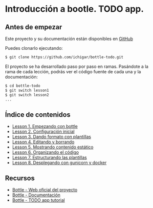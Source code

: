 # Introducción a bootle. TODO app.

## Antes de empezar

Este proyecto y su documentación están disponibles en [GitHub](https://github.com/ichigar/bottle-todo)

Puedes clonarlo ejecutando:

```bash
$ git clone https://github.com/ichigar/bottle-todo.git
```

El proyecto se ha desarrollado paso por paso en ramas. Pasándote a la rama de cada lección, podrás ver el código fuente de cada una y la documentación:

```bash
$ cd bottle-todo
$ git switch lesson1
$ git switch lesson2
...
```

## Índice de contenidos

* [Lesson 1. Empezando con bottle](doc/lesson1.md)
* [Lesson 2. Configuración inicial](doc/lesson2.md)
* [Lesson 3. Dando formato con plantillas](doc/lesson3.md)
* [Lesson 4. Editando y borrando](doc/lesson4.md)
* [Lesson 5. Mostrando contenido estático](doc/lesson5.md)
* [Lesson 6. Organizando el código](doc/lesson6.md)
* [Lesson 7. Estructurando las plantillas](doc/lesson7.md)
* [Lesson 8. Desplegando con gunicorn y docker](doc/lesson8.md)

## Recursos

* [Bottle - Web oficial del proyecto](http://bottlepy.org/)
* [Bottle - Documentación](https://bottlepy.org/docs/dev/index.html)
* [Bottle - TODO app tutorial](https://bottlepy.org/docs/dev/tutorial_app.html)
